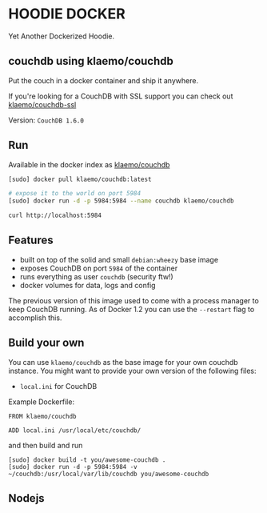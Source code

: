 HOODIE DOCKER
===

Yet Another Dockerized Hoodie.


## couchdb using klaemo/couchdb
Put the couch in a docker container and ship it anywhere.

If you're looking for a CouchDB with SSL support you can check out [klaemo/couchdb-ssl](https://index.docker.io/u/klaemo/couchdb-ssl/)

Version: `CouchDB 1.6.0`

## Run

Available in the docker index as [klaemo/couchdb](https://index.docker.io/u/klaemo/couchdb/)

```bash
[sudo] docker pull klaemo/couchdb:latest

# expose it to the world on port 5984
[sudo] docker run -d -p 5984:5984 --name couchdb klaemo/couchdb

curl http://localhost:5984
```

## Features

* built on top of the solid and small `debian:wheezy` base image
* exposes CouchDB on port `5984` of the container
* runs everything as user `couchdb` (security ftw!)
* docker volumes for data, logs and config

The previous version of this image used to come with a process manager to keep
CouchDB running. As of Docker 1.2 you can use the `--restart` flag to accomplish this.

## Build your own

You can use `klaemo/couchdb` as the base image for your own couchdb instance.
You might want to provide your own version of the following files:

* `local.ini` for CouchDB

Example Dockerfile:

```
FROM klaemo/couchdb

ADD local.ini /usr/local/etc/couchdb/
```

and then build and run

```
[sudo] docker build -t you/awesome-couchdb .
[sudo] docker run -d -p 5984:5984 -v ~/couchdb:/usr/local/var/lib/couchdb you/awesome-couchdb
```
## Nodejs
